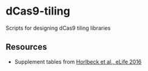 # dCas9-tiling
Scripts for designing dCas9 tiling libraries

## Resources 
- Supplement tables from [Horlbeck et al., eLife 2016](https://elifesciences.org/articles/19760/figures#files)